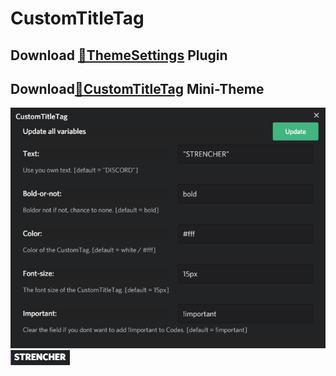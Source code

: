 # **CustomTitleTag**
## Download [**🔽ThemeSettings**](https://betterdiscord.net/ghdl?url=https://raw.githubusercontent.com/mwittrien/BetterDiscordAddons/master/Plugins/ThemeSettings/ThemeSettings.plugin.js) Plugin
## Download[**🔽CustomTitleTag**](https://betterdiscord.net/ghdl?url=https://raw.githubusercontent.com/Strencher/BetterDiscordStuff/master/CustomTitleTga/CustomTitleTag.theme.css) Mini-Theme
![image](https://raw.githubusercontent.com/Strencher/Strencher/master/Screenshot_1.png)
![image](https://raw.githubusercontent.com/Strencher/Strencher/master/Screenshot_2.png)
